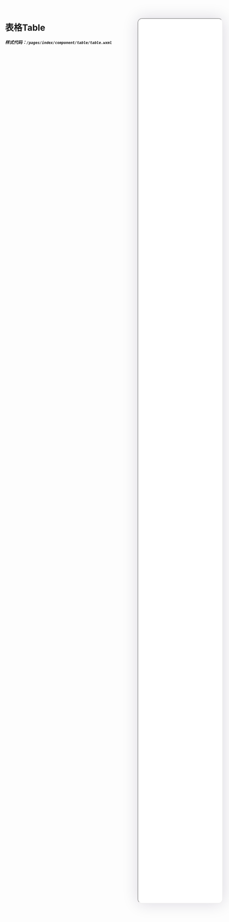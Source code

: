 <!--
 * @Descripttion: 
 * @version: V1.0
 * @Author: Xiaokang Lei
 * @email: lxk201808@163.com
 * @Date: 2022-12-15 20:33:00
 * @LastEditors: Xiaokang Lei
 * @LastEditTime: 2022-12-15 20:33:01
-->

<div class="minipre" style="width:18%; min-width:275px; height:90%; float:right; position:fixed; right:2.5%;top:2%;z-index:99;">
    <iframe src="./h5/index.html#/pages/index/component/table/table" width="100%" height="80%" style="border-radius:15px; box-shadow:0 0 50px 0px rgb(30 0 60 / 15%);"></iframe>
</div>

# 表格Table

***样式代码：`/pages/index/component/table/table.wxml`***